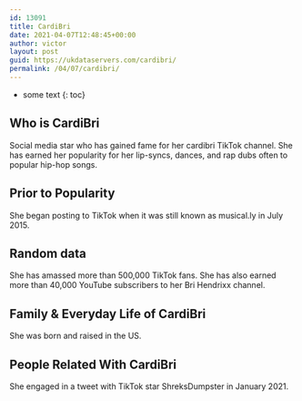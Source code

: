 ```yaml
---
id: 13091
title: CardiBri
date: 2021-04-07T12:48:45+00:00
author: victor
layout: post
guid: https://ukdataservers.com/cardibri/
permalink: /04/07/cardibri/
---
```


* some text
{: toc}


## Who is CardiBri



Social media star who has gained fame for her cardibri TikTok channel. She has earned her popularity for her lip-syncs, dances, and rap dubs often to popular hip-hop songs. 

                
                
                
## Prior to Popularity



She began posting to TikTok when it was still known as musical.ly in July 2015.

                
                
                
## Random data



She has amassed more than 500,000 TikTok fans. She has also earned more than 40,000 YouTube subscribers to her Bri Hendrixx channel. 

                
                
                
## Family & Everyday Life of CardiBri



She was born and raised in the US.

                
                
                
## People Related With CardiBri



She engaged in a tweet with TikTok star ShreksDumpster in January 2021.

                
              
            
          
          
          